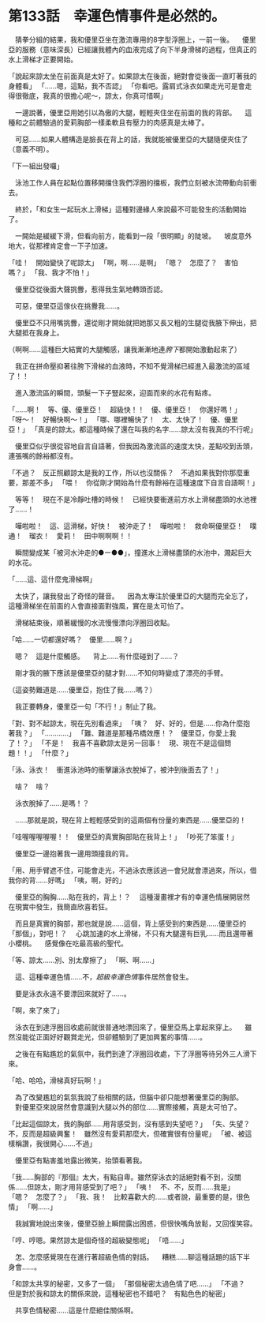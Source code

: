 # 第133話　幸運色情事件是必然的。

　猜拳分組的結果，我和優里亞坐在激流專用的8字型浮圈上，一前一後。
　優里亞的服務（意味深長）已經讓我體內的血液完成了向下半身滑梯的過程，但真正的水上滑梯才正要開始。

「說起來諒太坐在前面真是太好了。如果諒太在後面，絕對會從後面一直盯著我的身體看」
「……嗯，這點，我不否認」
「你看吧。露肩式泳衣如果走光可是會走得很徹底，我真的很擔心呢～，諒太，你真可惜啊」

　一邊說著，優里亞用她引以為傲的大腿，輕輕夾住坐在前面的我的背部。
　這種和之前體驗過的愛莉胸部一樣柔軟且有壓力的肉感真是太棒了。

　可惡……如果人體構造是臉長在背上的話，我就能被優里亞的大腿隨便夾住了（意義不明）。

「下一組出發囉」

　泳池工作人員在起點位置移開擋住我們浮圈的擋板，我們立刻被水流帶動向前衝去。

　終於，「和女生一起玩水上滑梯」這種對邊緣人來說最不可能發生的活動開始了。

　一開始是緩緩下滑，但看向前方，能看到一段「很明顯」的陡坡。
　坡度意外地大，從那裡肯定會一下子加速。

「哇！　開始變快了呢諒太」
「啊，啊……是啊」
「嗯？　怎麼了？　害怕嗎？」
「我、我才不怕！」

　優里亞從後面大聲挑釁，惹得我生氣地轉頭否認。

　可惡，優里亞這傢伙在挑釁我……。

　優里亞不只用嘴挑釁，還從剛才開始就把她那又長又粗的生腿從我腋下伸出，把大腿抵在我身上。

（啊啊……這種巨大結實的大腿觸感，讓我漸漸地連*胯下*都開始激動起來了）

　我正在拼命壓抑著往胯下滑梯的血液時，不知不覺滑梯已經進入最激流的區域了！！

　進入激流區的瞬間，頭髮一下子豎起來，迎面而來的水花有點疼。

「……啊！　等、優、優里亞！　超級快！！　優、優里亞！　你還好嗎！」
「呀～！　好暢快啊～！」
「哪、哪裡暢快了！　太、太快了！　優、優里亞！」
「真是的諒太。都這種時候了還在叫我的名字……諒太沒有我真的不行呢」

　優里亞似乎很從容地自言自語著，但我因為激流區的速度太快，差點咬到舌頭，連張嘴的餘裕都沒有。

「不過？　反正照顧諒太是我的工作，所以也沒關係？　不過如果我對你那麼重要，那差不多」
「喂！　你從剛才開始為什麼有餘裕在這種速度下自言自語啊！」

　等等！　現在不是冷靜吐槽的時候！　已經快要衝進前方水上滑梯盡頭的水池裡了……！

　嘩啦啦！　這、這滑梯，好快！　被沖走了！　嘩啦啦！　救命啊優里亞！　噗通！　瑠衣！　愛莉！　田中啊啊啊！！

　瞬間變成某「被河水沖走的●ー●●」，撞進水上滑梯盡頭的水池中，濺起巨大的水花。

「……這、這什麼鬼滑梯啊」

　太快了，讓我發出了奇怪的聲音。
　因為太專注於優里亞的大腿而完全忘了，這種滑梯坐在前面的人會直接面對強風，實在是太可怕了。

　滑梯結束後，順著緩慢的水流慢慢漂向浮圈回收點。

「哈……一切都還好嗎？　優里……啊？」

　嗯？　這是什麼觸感。
　背上……有什麼碰到了……？

　剛才我的腋下應該是優里亞的腿才對……不知何時變成了漂亮的手臂。

（這姿勢難道是……優里亞，抱住了我……嗎？）

　我正要轉身，優里亞一句「不行！」制止了我。

「對、對不起諒太，現在先別看過來」
「咦？　好、好的，但是……你為什麼抱著我？」
「…………」
「難、難道是那種吊橋效應！？　優里亞，你愛上我了！？」
「不是！　我喜不喜歡諒太是另一回事！　現、現在不是這個問題！！」
「什麼？」

「泳、泳衣！　衝進泳池時的衝擊讓泳衣脫掉了，被沖到後面去了！」

　啥？　啥？

　泳衣脫掉了……是嗎！？

　……那就是說，現在背上輕輕感受到的這兩個有份量的東西是……優里亞的！

「哇喔喔喔喔喔！！　優里亞的真實胸部貼在我背上！」
「吵死了笨蛋！」

　優里亞一邊抱著我一邊用頭撞我的背。

「用、用手臂遮不住，可能會走光，不過泳衣應該過一會兒就會漂過來，所以，借我你的背……好嗎」
「咦，啊，好的」

　優里亞的胸胸……貼在我的，背上！？
　這種漫畫裡才有的幸運色情展開居然在現實中發生，我簡直欣喜若狂。

　而且是真實的胸部，那也就是說……這個，背上感受到的東西是……優里亞的「那個」，對吧！？
　心跳加速的水上滑梯，不只有大腿還有巨乳……而且還帶著小櫻桃。
　感覺像在吃最高級的聖代。

「等、諒太……別、別太摩擦了」
「啊、啊……」

　這、這種幸運色情……不，*超級幸運色情*事件居然會發生。

　要是泳衣永遠不要漂回來就好了……。

「啊，來了來了」

　泳衣在到達浮圈回收處前就很普通地漂回來了，優里亞馬上拿起來穿上。
　雖然沒能從正面好好觀賞走光，但卻體驗到了更加興奮的事情……。

　之後在有點尷尬的氣氛中，我們到達了浮圈回收處，下了浮圈等待另外三人滑下來。

「哈、哈哈，滑梯真好玩啊！」

　為了改變尷尬的氣氛我說了些相關的話，但腦中卻只能想著優里亞的胸部。
　對優里亞來說居然會意識到大腿以外的部位……實際接觸，真是太可怕了。

「比起這個諒太，我的胸部……用背感受到，沒有感到失望吧？」
「失、失望？　不，反而是超級興奮！　雖然沒有愛莉那麼大，但確實很有份量呢」
「被、被這樣稱讚，我很開心……不過」

　優里亞有點害羞地露出微笑，抬頭看著我。

「我……胸部的『那個』太大，有點自卑。雖然穿泳衣的話絕對看不到，沒關係……但諒太，剛才用背感受到了吧？」
「咦！　不、不，反而……我是」
「嗯？　怎麼了？」
「我、我！　比較喜歡大的……或者說，最重要的是，很色情」
「啊……」

　我誠實地說出來後，優里亞臉上瞬間露出困惑，但很快嘴角放鬆，又回復笑容。

「哼、哼嗯。果然諒太是個奇怪的超級變態呢」
「唔……」

　怎、怎麼感覺現在在進行著超級色情的對話。
　糟糕……聊這種話題的話下半身會……。

「和諒太共享的秘密，又多了一個」
「那個秘密太過色情了吧……」
「不過？　但是對於我和諒太的關係來說，這種秘密也不錯吧？　有點色色的秘密」

　共享色情秘密……這是什麼絕佳關係啊。